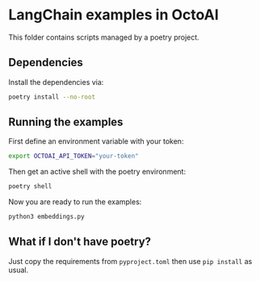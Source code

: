 # LangChain examples in OctoAI
This folder contains scripts managed by a poetry project.

## Dependencies
Install the dependencies via:
```bash
poetry install --no-root
```

## Running the examples
First define an environment variable with your token:
```bash
export OCTOAI_API_TOKEN="your-token"
```

Then get an active shell with the poetry environment:
```bash
poetry shell
```

Now you are ready to run the examples:
```bash
python3 embeddings.py
```

## What if I don't have poetry?
Just copy the requirements from `pyproject.toml` then use `pip install` as usual.
